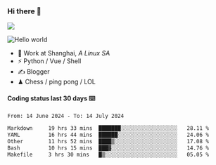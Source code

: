 ### Hi there 👋
![](https://komarev.com/ghpvc/?username=Xuhandsome)


<img src="https://github-readme-stats.vercel.app/api?username=XuHandsome&show_icons=true&theme=merko" alt="Hello world">

<br/>

- 🍻  Work at Shanghai, _A Linux SA_
- ⚡  Python / Vue / Shell
- ✍️  Blogger
- ♟  Chess / ping pong / LOL

#### Coding status last 30 days ⌨️

<!--START_SECTION:waka-->

```txt
From: 14 June 2024 - To: 14 July 2024

Markdown     19 hrs 33 mins  ███████░░░░░░░░░░░░░░░░░░   28.11 %
YAML         16 hrs 44 mins  ██████░░░░░░░░░░░░░░░░░░░   24.06 %
Other        11 hrs 52 mins  ████▒░░░░░░░░░░░░░░░░░░░░   17.08 %
Bash         10 hrs 15 mins  ███▓░░░░░░░░░░░░░░░░░░░░░   14.76 %
Makefile     3 hrs 30 mins   █▒░░░░░░░░░░░░░░░░░░░░░░░   05.05 %
```

<!--END_SECTION:waka-->
